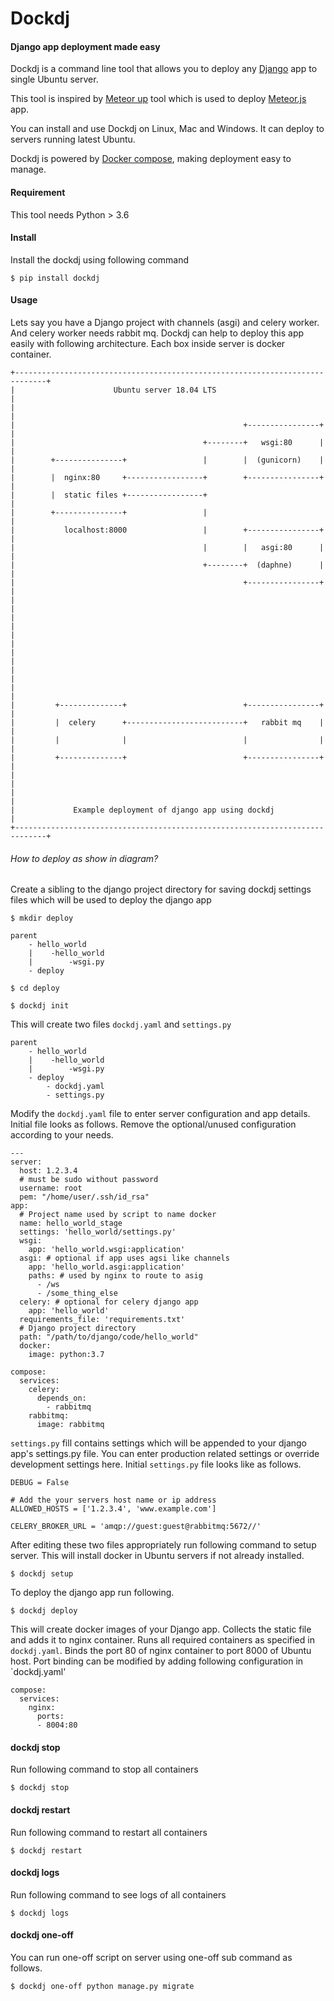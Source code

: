 # Dockdj

#### Django app deployment made easy

Dockdj is a command line tool that allows you to deploy any [Django](https://www.djangoproject.com/) app to single Ubuntu server.

This tool is inspired by [Meteor up](http://meteor-up.com/) tool which is used to deploy [Meteor.js](https://www.meteor.com/) app.

You can install and use Dockdj on Linux, Mac and Windows. It can deploy to servers running latest Ubuntu.

Dockdj is powered by [Docker compose](https://docs.docker.com/compose/overview/), making deployment easy to manage.


#### Requirement

This tool needs Python > 3.6

#### Install

Install the dockdj using following command

    $ pip install dockdj


#### Usage

Lets say you have a Django project with channels (asgi) and celery worker. 
And celery worker needs rabbit mq.
Dockdj can help to deploy this app easily with following architecture.
Each box inside server is docker container.
               
    +-----------------------------------------------------------------------------+
    |                      Ubuntu server 18.04 LTS                                |
    |                                                                             |
    |                                                   +----------------+        |
    |                                          +--------+   wsgi:80      |        |
    |        +---------------+                 |        |  (gunicorn)    |        |
    |        |  nginx:80     +-----------------+        +----------------+        |
    |        |  static files +-----------------+                                  |
    |        +---------------+                 |                                  |
    |           localhost:8000                 |        +----------------+        |
    |                                          |        |   asgi:80      |        |
    |                                          +--------+  (daphne)      |        |
    |                                                   +----------------+        |
    |                                                                             |
    |                                                                             |
    |                                                                             |
    |                                                                             |
    |                                                                             |
    |                                                                             |
    |         +--------------+                          +----------------+        |
    |         |  celery      +--------------------------+   rabbit mq    |        |
    |         |              |                          |                |        |
    |         +--------------+                          +----------------+        |
    |                                                                             |
    |                                                                             |
    |             Example deployment of django app using dockdj                   |
    +-----------------------------------------------------------------------------+

###### How to deploy as show in diagram?

Create a sibling to the django project directory for saving dockdj settings 
files which will be used to deploy the django app

    $ mkdir deploy
        
    parent
        - hello_world
        |    -hello_world
        |        -wsgi.py
        - deploy
    
    $ cd deploy

    $ dockdj init

This will create two files `dockdj.yaml` and `settings.py`

    parent
        - hello_world
        |    -hello_world
        |        -wsgi.py
        - deploy
            - dockdj.yaml
            - settings.py

Modify the `dockdj.yaml` file to enter server configuration and app details. 
Initial file looks as follows. 
Remove the optional/unused configuration according to your needs.

    ---
    server:
      host: 1.2.3.4
      # must be sudo without password
      username: root
      pem: "/home/user/.ssh/id_rsa"
    app:
      # Project name used by script to name docker
      name: hello_world_stage
      settings: 'hello_world/settings.py'
      wsgi:
        app: 'hello_world.wsgi:application'
      asgi: # optional if app uses agsi like channels
        app: 'hello_world.asgi:application'
        paths: # used by nginx to route to asig
          - /ws
          - /some_thing_else
      celery: # optional for celery django app
        app: 'hello_world'
      requirements_file: 'requirements.txt'
      # Django project directory
      path: "/path/to/django/code/hello_world"
      docker:
        image: python:3.7
    
    compose:
      services:
        celery:
          depends_on:
            - rabbitmq
        rabbitmq:
          image: rabbitmq


`settings.py` fill contains settings which will be appended to your django app's settings.py file. You can enter production related settings or override development settings here. Initial `settings.py` file looks like as follows.


    DEBUG = False
    
    # Add the your servers host name or ip address
    ALLOWED_HOSTS = ['1.2.3.4', 'www.example.com']
    
    CELERY_BROKER_URL = 'amqp://guest:guest@rabbitmq:5672//'


After editing these two files appropriately run following command to setup server. This will install docker in Ubuntu servers if not already installed.

    
    $ dockdj setup


To deploy the django app run following.

    $ dockdj deploy
    
This will create docker images of your Django app.
Collects the static file and adds it to nginx container. 
Runs all required containers as specified in `dockdj.yaml`.
Binds the port 80 of nginx container to port 8000 of Ubuntu host. 
Port binding can be modified by adding following configuration in `dockdj.yaml'
    
    compose:
      services:
        nginx:
          ports:
          - 8004:80



#### dockdj stop

Run following command to stop all containers

    $ dockdj stop
    
    
#### dockdj restart

Run following command to restart all containers

    $ dockdj restart
    
   
#### dockdj logs

Run following command to see logs of all containers

    $ dockdj logs
    

#### dockdj one-off
    
You can run one-off script on server using one-off sub command as follows.

    $ dockdj one-off python manage.py migrate
    
 